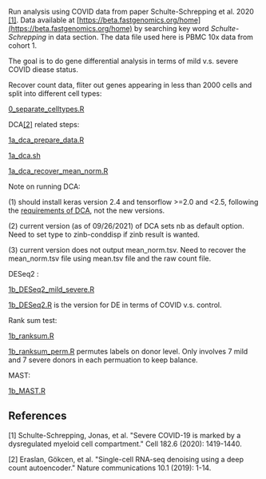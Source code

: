 Run analysis using COVID data from paper Schulte-Schrepping et al. 2020 [[1]](#1). Data available at [https://beta.fastgenomics.org/home](https://beta.fastgenomics.org/home) by searching key word *Schulte-Schrepping* in data section. The data file used here is PBMC 10x data from cohort 1.  

The goal is to do gene differential analysis in terms of mild v.s. severe COVID diease status. 

Recover count data, fliter out genes appearing in less than 2000 cells and split into different cell types:

[0_separate_celltypes.R](https://github.com/Sun-lab/ideas_pipeline/blob/main/COVID/0_separate_celltypes.R) 

DCA[[2]](#2) related steps:

[1a_dca_prepare_data.R](https://github.com/Sun-lab/ideas_pipeline/blob/main/COVID/1a_dca_prepare_data.R)

[1a_dca.sh](https://github.com/Sun-lab/ideas_pipeline/blob/main/COVID/1a_dca.sh)

[1a_dca_recover_mean_norm.R](https://github.com/Sun-lab/ideas_pipeline/blob/main/COVID/1a_dca_recover_mean_norm.R)

Note on running DCA: 

(1) should install keras version 2.4 and tensorflow >=2.0 and <2.5, following the [requirements of DCA](https://github.com/theislab/dca/blob/master/setup.py),  not the new versions. 

(2) current version (as of 09/26/2021) of DCA sets nb as default option. Need to set type to zinb-conddisp if zinb result is wanted. 

(3) current version does not output mean\_norm.tsv. Need to recover the mean\_norm.tsv file using mean.tsv file and the raw count file.  

DESeq2  :

[1b_DESeq2_mild_severe.R](https://github.com/Sun-lab/ideas_pipeline/blob/main/COVID/1b_DESeq2_mild_severe.R) 

[1b_DESeq2.R](https://github.com/Sun-lab/ideas_pipeline/blob/main/COVID/1b_DESeq2.R) is the version for DE in terms of COVID v.s. control. 


Rank sum test:

[1b_ranksum.R](https://github.com/Sun-lab/ideas_pipeline/blob/main/COVID/1b_ranksum.R) 

[1b_ranksum_perm.R](https://github.com/Sun-lab/ideas_pipeline/blob/main/COVID/1b_ranksum_perm.R) permutes labels on donor level. Only involves 7 mild and 7 severe donors in each permuation to keep balance. 


MAST:

[1b_MAST.R](https://github.com/Sun-lab/ideas_pipeline/blob/main/COVID/1b_MAST.R) 







## References
<a id="1">[1]</a> 
Schulte-Schrepping, Jonas, et al. "Severe COVID-19 is marked by a dysregulated myeloid cell compartment." Cell 182.6 (2020): 1419-1440.

<a id="2">[2]</a> 
Eraslan, Gökcen, et al. "Single-cell RNA-seq denoising using a deep count autoencoder." Nature communications 10.1 (2019): 1-14.
